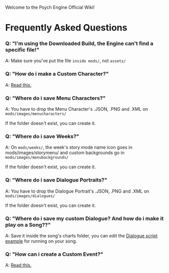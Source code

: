 Welcome to the Psych Engine Official Wiki!

# Frequently Asked Questions
### Q: "I'm using the Downloaded Build, the Engine can't find a specific file!"
A: Make sure you've put the file `inside mods/`, not `assets/`

### Q: "How do i make a Custom Character?"
A: [Read this.](https://github.com/ShadowMario/FNF-PsychEngine/wiki/Creating-a-Character)

### Q: "Where do i save Menu Characters?"
A: You have to drop the Menu Character's .JSON, .PNG and .XML on `mods/images/menucharacters/`

If the folder doesn't exist, you can create it.

### Q: "Where do i save Weeks?"
A: On `mods/weeks/`, the week's story mode name icon goes in mods/images/storymenu/ and custom backgrounds go in `mods/images/menubackgrounds/`

If the folder doesn't exist, you can create it.

### Q: "Where do i save Dialogue Portraits?"
A: You have to drop the Dialogue Portrait's .JSON, .PNG and .XML on `mods/images/dialogues/`

If the folder doesn't exist, you can create it.

### Q: "Where do i save my custom Dialogue? And how do i make it play on a Song??"
A: Save it inside the song's charts folder, you can edit the [Dialogue script example](https://cdn.discordapp.com/attachments/840678333602857040/888568122087440425/bopeeboTestDialogue.zip) for running on your song.

### Q: "How can i create a Custom Event?"
A: [Read this.](https://github.com/ShadowMario/FNF-PsychEngine/wiki/Creating-an-Event)